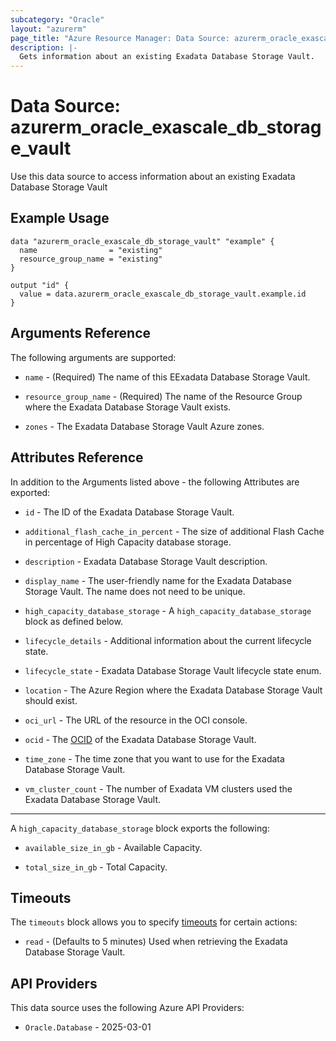 ```yaml
---
subcategory: "Oracle"
layout: "azurerm"
page_title: "Azure Resource Manager: Data Source: azurerm_oracle_exascale_db_storage_vault"
description: |-
  Gets information about an existing Exadata Database Storage Vault.
---
```


# Data Source: azurerm_oracle_exascale_db_storage_vault

Use this data source to access information about an existing Exadata Database Storage Vault

## Example Usage

```hcl
data "azurerm_oracle_exascale_db_storage_vault" "example" {
  name                = "existing"
  resource_group_name = "existing"
}

output "id" {
  value = data.azurerm_oracle_exascale_db_storage_vault.example.id
}
```

## Arguments Reference

The following arguments are supported:

* `name` - (Required) The name of this EExadata Database Storage Vault.

* `resource_group_name` - (Required) The name of the Resource Group where the Exadata Database Storage Vault exists.

* `zones` - The Exadata Database Storage Vault Azure zones.

## Attributes Reference

In addition to the Arguments listed above - the following Attributes are exported: 

* `id` - The ID of the Exadata Database Storage Vault.

* `additional_flash_cache_in_percent` - The size of additional Flash Cache in percentage of High Capacity database storage.

* `description` - Exadata Database Storage Vault description.

* `display_name` - The user-friendly name for the Exadata Database Storage Vault. The name does not need to be unique.

* `high_capacity_database_storage` - A `high_capacity_database_storage` block as defined below.

* `lifecycle_details` - Additional information about the current lifecycle state.

* `lifecycle_state` - Exadata Database Storage Vault lifecycle state enum.

* `location` - The Azure Region where the Exadata Database Storage Vault should exist.

* `oci_url` - The URL of the resource in the OCI console.

* `ocid` - The [OCID](https://docs.oracle.com/en-us/iaas/Content/General/Concepts/identifiers.htm) of the Exadata Database Storage Vault.

* `time_zone` - The time zone that you want to use for the Exadata Database Storage Vault.

* `vm_cluster_count` - The number of Exadata VM clusters used the Exadata Database Storage Vault.

---

A `high_capacity_database_storage` block exports the following:

* `available_size_in_gb` - Available Capacity.

* `total_size_in_gb` - Total Capacity.

## Timeouts

The `timeouts` block allows you to specify [timeouts](https://www.terraform.io/language/resources/syntax#operation-timeouts) for certain actions:

* `read` - (Defaults to 5 minutes) Used when retrieving the Exadata Database Storage Vault.

## API Providers
<!-- This section is generated, changes will be overwritten -->
This data source uses the following Azure API Providers:

* `Oracle.Database` - 2025-03-01
